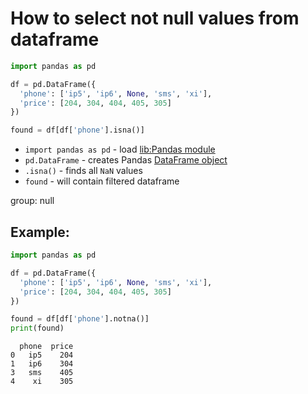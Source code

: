 # How to select not null values from dataframe

```python
import pandas as pd

df = pd.DataFrame({
  'phone': ['ip5', 'ip6', None, 'sms', 'xi'],
  'price': [204, 304, 404, 405, 305]
})

found = df[df['phone'].isna()]
```

- `import pandas as pd` - load [lib:Pandas module](/python-pandas/how-to-install-pandas)
- `pd.DataFrame` - creates Pandas [DataFrame object](https://pandas.pydata.org/docs/reference/api/pandas.DataFrame.html)
- `.isna()` - finds all `NaN` values
- `found` - will contain filtered dataframe

group: null

## Example: 
```python
import pandas as pd

df = pd.DataFrame({
  'phone': ['ip5', 'ip6', None, 'sms', 'xi'],
  'price': [204, 304, 404, 405, 305]
})

found = df[df['phone'].notna()]
print(found)
```
```
  phone  price
0   ip5    204
1   ip6    304
3   sms    405
4    xi    305

```

